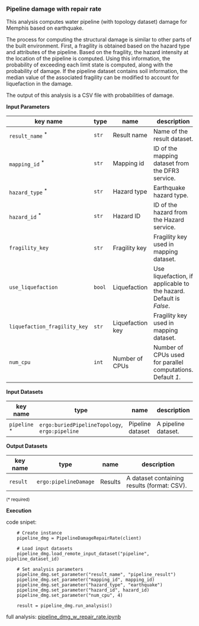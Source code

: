 ### Pipeline damage with repair rate

This analysis computes water pipeline (with topology dataset) damage for Memphis based on earthquake.

The process for computing the structural damage is similar to other parts of the built environment. First, a fragility
is obtained based on the hazard type and attributes of the pipeline. Based on the fragility, the hazard intensity at the 
location of the pipeline is computed. Using this information, the probability of exceeding each limit state is computed, 
along with the probability of damage. If the pipeline dataset contains soil information, the median value of the associated 
fragility can be modified to account for liquefaction in the damage. 

The output of this analysis is a CSV file with probabilities of damage.
    
**Input Parameters**

key name | type | name | description
--- | --- | --- | ---
`result_name` <sup>*</sup> | `str` | Result name | Name of the result dataset.
`mapping_id` <sup>*</sup> | `str` | Mapping id | ID of the mapping dataset from the DFR3 service.
`hazard_type` <sup>*</sup> | `str` | Hazard type | Earthquake hazard type.
`hazard_id` <sup>*</sup> | `str` | Hazard ID | ID of the hazard from the Hazard service.
`fragility_key` | `str` | Fragility key | Fragility key used in mapping dataset.
`use_liquefaction` | `bool` | Liquefaction | Use liquefaction, if applicable to the hazard.<br>Default is *False*.
`liquefaction_fragility_key` | `str` | Liquefaction key | Fragility key used in mapping dataset.
`num_cpu` | `int` | Number of CPUs | Number of CPUs used for parallel computations.<br>Default *1*.

**Input Datasets**

key name | type | name | description
--- | --- | --- | ---
`pipeline` <sup>*</sup> | `ergo:buriedPipelineTopology`, <br>`ergo:pipeline` | Pipeline  dataset | A pipeline dataset.

**Output Datasets**

key name | type | name | description
--- | --- | --- | ---
`result` | `ergo:pipelineDamage` | Results | A dataset containing results (format: CSV).
<small>(* required)</small>

**Execution** 

code snipet:

```
    # Create instance
    pipeline_dmg = PipelineDamageRepairRate(client)

    # Load input datasets
    pipeline_dmg.load_remote_input_dataset("pipeline", pipeline_dataset_id)

    # Set analysis parameters
    pipeline_dmg.set_parameter("result_name", "pipeline_result")
    pipeline_dmg.set_parameter("mapping_id", mapping_id)
    pipeline_dmg.set_parameter("hazard_type", "earthquake")
    pipeline_dmg.set_parameter("hazard_id", hazard_id)
    pipeline_dmg.set_parameter("num_cpu", 4)

    result = pipeline_dmg.run_analysis()
```

full analysis: [pipeline_dmg_w_repair_rate.ipynb](https://github.com/IN-CORE/pyincore/blob/master/pyincore/analyses/pipelinedamagerepairrate/pipeline_dmg_w_repair_rate.ipynb)